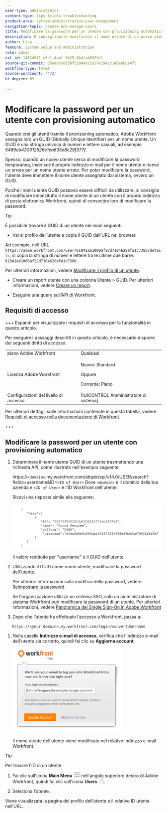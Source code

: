 ```yaml
---
user-type: administrator
content-type: tips-tricks-troubleshooting
product-area: system-administration;user-management
navigation-topic: create-and-manage-users
title: Modificare la password per un utente con provisioning automatico
description: È consigliabile modificare il nome utente di un nuovo utente con il proprio indirizzo di posta Workfront, quindi consentire agli utenti di modificare la password.
author: Lisa
feature: System Setup and Administration
role: Admin
exl-id: 14124911-e5e1-4a4f-9b25-8b4fab0329e1
source-git-commit: 85aa6cc865bfc28498cca17e1942c146eeb8e4fc
workflow-type: tm+mt
source-wordcount: '472'
ht-degree: 0%

---
```


# Modificare la password per un utente con provisioning automatico

Quando crei gli utenti tramite il provisioning automatico, Adobe Workfront assegna loro un GUID (Globally Unique Identifier) per un nome utente. Un GUID è una stringa univoca di numeri e lettere casuali, ad esempio *5489cb430012526e1ea635e8c29f377f*.

Spesso, quando un nuovo utente cerca di modificare la password temporanea, inserisce il proprio indirizzo e-mail per il nome utente e riceve un errore per un nome utente errato. Per poter modificare la password, l&#39;utente deve immettere il nome utente assegnato dal sistema, ovvero un GUID.

Poiché i nomi utente GUID possono essere difficili da utilizzare, si consiglia di modificare innanzitutto il nome utente di un utente con il proprio indirizzo di posta elettronica Workfront, quindi di consentire loro di modificare la password.

>[!TIP]
>
>È possibile trovare il GUID di un utente nei modi seguenti:
>
>* Vai al profilo dell’utente e copia il GUID dall’URL nel browser.
>
>  Ad esempio, nell&#39;URL `https://acme.workfront.com/user/61941ab1000af22d7104628efa1c738b/details`, si copia la stringa di numeri e lettere tra le ultime due barre: `61941ab1000af22d7104628efa1c738b`.
>
>  Per ulteriori informazioni, vedere [Modificare il profilo di un utente](../../../administration-and-setup/add-users/create-and-manage-users/edit-a-users-profile.md).
>
>* Creare un report utente con una colonna Utente > GUID. Per ulteriori informazioni, vedere [Creare un report](../../../reports-and-dashboards/reports/creating-and-managing-reports/create-report.md).
>
>* Eseguire una query sull’API di Workfront.
>

## Requisiti di accesso

+++ Espandi per visualizzare i requisiti di accesso per la funzionalità in questo articolo.

Per eseguire i passaggi descritti in questo articolo, è necessario disporre dei seguenti diritti di accesso:

<table style="table-layout:auto"> 
 <col> 
 <col> 
 <tbody> 
  <tr> 
   <td role="rowheader">piano Adobe Workfront</td> 
   <td>Qualsiasi</td> 
  </tr> 
  <tr> 
  <tr> 
   <td role="rowheader">Licenza Adobe Workfront</td> 
   <td><p>Nuovo: Standard</p>
       <p>Oppure</p>
       <p>Corrente: Piano</p></td>
  </tr> 
  </tr> 
  <tr> 
   <td role="rowheader">Configurazioni del livello di accesso</td> 
   <td>[!UICONTROL Amministratore di sistema]</td>
  </tr> 
 </tbody> 
</table>

Per ulteriori dettagli sulle informazioni contenute in questa tabella, vedere [Requisiti di accesso nella documentazione di Workfront](/help/quicksilver/administration-and-setup/add-users/access-levels-and-object-permissions/access-level-requirements-in-documentation.md).

+++

## Modificare la password per un utente con provisioning automatico

1. Determinare il nome utente GUID di un utente trasmettendo una richiesta API, come illustrato nell&#39;esempio seguente:

   https://`<domain>`.my.workfront.com/attask/api/v14.0/USER/search?fields=username&amp;ID=`<ID of User>` Dove *`<domain>`* è il dominio della tua azienda e *`<ID of User>`* è l&#39;ID Workfront dell&#39;utente.

   Ricevi una risposta simile alla seguente:

   ![Ottieni GUID](assets/get-guid.png)

   Il valore restituito per &quot;username&quot; è il GUID dell&#39;utente.

1. Utilizzando il GUID come nome utente, modificare la password dell&#39;utente.

   Per ulteriori informazioni sulla modifica della password, vedere [Reimpostare la password](../../../workfront-basics/manage-your-account-and-profile/managing-your-workfront-account/reset-your-password.md).

   Se l&#39;organizzazione utilizza un sistema SSO, solo un amministratore di sistema Workfront può modificare la password di un utente. Per ulteriori informazioni, vedere [Panoramica del Single Sign-On in Adobe Workfront](../../../administration-and-setup/add-users/single-sign-on/sso-in-workfront.md)

1. Dopo che l’utente ha effettuato l’accesso a Workfront, passa a:

```
   https://<your domain>.my.workfront.com/login/convertUsername
```

1. Nella casella **Indirizzo e-mail di accesso**, verifica che l&#39;indirizzo e-mail dell&#39;utente sia corretto, quindi fai clic su **Aggiorna account**.

   ![Nome utente](assets/guidusername-350x272.png)

   Il nome utente dell’utente viene modificato nel relativo indirizzo e-mail Workfront.

>[!TIP]
>
>Per trovare l&#39;ID di un utente:
>
>1. Fai clic sull&#39;icona **Main Menu** ![Main Menu icon](assets/main-menu-icon.png) nell&#39;angolo superiore destro di Adobe Workfront, quindi fai clic sull&#39;icona **Users** ![Users](assets/users-icon-in-main-menu.png).
>
>1. Seleziona l’utente.
>
>   Viene visualizzata la pagina del profilo dell’utente e il relativo ID utente nell’URL.
>
